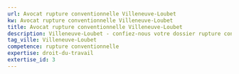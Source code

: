 ```yaml
---
url: Avocat rupture conventionnelle Villeneuve-Loubet
kw: Avocat rupture conventionnelle Villeneuve-Loubet
title: Avocat rupture conventionnelle Villeneuve-Loubet
description: Villeneuve-Loubet - confiez-nous votre dossier rupture conventionnelle
tag_ville: Villeneuve-Loubet
competence: rupture conventionnelle
expertise: droit-du-travail
extertise_id: 3
---
```

